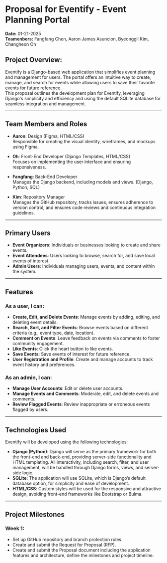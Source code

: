 # Proposal for Eventify - Event Planning Portal

**Date:** 01-21-2025  
**Teamenbers:** Fangfang Chen, Aaron James Asuncion, Byeonggil Kim, Changheon Oh

## Project Overview:

Eventify is a Django-based web application that simplifies event planning and management for users. The portal offers an intuitive way to create, manage, and search for events while allowing users to save their favorite events for future reference.  
This proposal outlines the development plan for Eventify, leveraging Django's simplicity and efficiency and using the default SQLite database for seamless integration and management.

---

## Team Members and Roles

- **Aaron**: Design (Figma, HTML/CSS)  
  Responsible for creating the visual identity, wireframes, and mockups using Figma.

- **Oh**: Front-End Developer (Django Templates, HTML/CSS)  
  Focuses on implementing the user interface and ensuring responsiveness.

- **Fangfang**: Back-End Developer  
  Manages the Django backend, including models and views. (Django, Python, SQL)

- **Kim**: Repository Manager  
  Manages the GitHub repository, tracks issues, ensures adherence to version control, and ensures code reviews and continuous integration guidelines.

---

## Primary Users

- **Event Organizers**: Individuals or businesses looking to create and share events.
- **Event Attendees**: Users looking to browse, search for, and save local events of interest.
- **Admin Users**: Individuals managing users, events, and content within the system.

---

## Features

### As a user, I can:

- **Create, Edit, and Delete Events**: Manage events by adding, editing, and deleting event details.
- **Search, Sort, and Filter Events**: Browse events based on different criteria (e.g., event type, date, location).
- **Comment on Events**: Leave feedback on events via comments to foster community engagement.
- **Like Events**: Click the heart button to like events.
- **Save Events**: Save events of interest for future reference.
- **User Registration and Profile**: Create and manage accounts to track event history and preferences.

### As an admin, I can:

- **Manage User Accounts**: Edit or delete user accounts.
- **Manage Events and Comments**: Moderate, edit, and delete events and comments.
- **Review Flagged Events**: Review inappropriate or erroneous events flagged by users.

---

## Technologies Used

Eventify will be developed using the following technologies:

- **Django (Python)**: Django will serve as the primary framework for both the front-end and back-end, providing server-side functionality and HTML templating. All interactivity, including search, filter, and user management, will be handled through Django forms, views, and server-side logic.
- **SQLite**: The application will use SQLite, which is Django’s default database option, for simplicity and ease of development.
- **HTML/CSS**: Custom styles will be used for the responsive and attractive design, avoiding front-end frameworks like Bootstrap or Bulma.

---

## Project Milestones

### Week 1:

- Set up GitHub repository and branch protection rules.
- Create and submit the Request for Proposal (RFP).
- Create and submit the Proposal document including the application features and architecture, define the milestones and project timeline.
